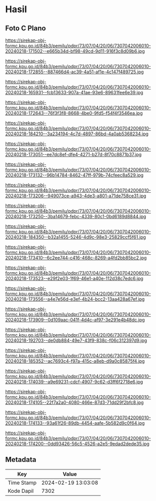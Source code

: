 # Hasil

## Foto C Plano

https://sirekap-obj-formc.kpu.go.id/84b3/pemilu/pdpr/73/07/04/20/06/7307042006010-20240218-171502--e665b34d-bf98-49cd-9d11-916f3c8d09b6.jpg

https://sirekap-obj-formc.kpu.go.id/84b3/pemilu/pdpr/73/07/04/20/06/7307042006010-20240218-172855--887466d4-ac39-4a51-af1e-4c147f489725.jpg

https://sirekap-obj-formc.kpu.go.id/84b3/pemilu/pdpr/73/07/04/20/06/7307042006010-20240218-165931--fcb13633-907a-41ae-93e6-89631fee6e39.jpg

https://sirekap-obj-formc.kpu.go.id/84b3/pemilu/pdpr/73/07/04/20/06/7307042006010-20240218-172643--76f3f3f8-8668-4be0-9fd5-f54f4f3546ea.jpg

https://sirekap-obj-formc.kpu.go.id/84b3/pemilu/pdpr/73/07/04/20/06/7307042006010-20240218-184210--3a234194-4c7d-4897-86bd-4a0ab5368234.jpg

https://sirekap-obj-formc.kpu.go.id/84b3/pemilu/pdpr/73/07/04/20/06/7307042006010-20240218-173051--ee7dc8ef-dfe4-4271-b27d-8f70c8871b37.jpg

https://sirekap-obj-formc.kpu.go.id/84b3/pemilu/pdpr/73/07/04/20/06/7307042006010-20240218-173132--96b14784-8462-47ff-979b-74cfeec8a529.jpg

https://sirekap-obj-formc.kpu.go.id/84b3/pemilu/pdpr/73/07/04/20/06/7307042006010-20240218-173206--949073ce-a943-4de3-a801-a71de758ce31.jpg

https://sirekap-obj-formc.kpu.go.id/84b3/pemilu/pdpr/73/07/04/20/06/7307042006010-20240218-173250--3ba14679-febc-4339-80c1-0bd6189d8844.jpg

https://sirekap-obj-formc.kpu.go.id/84b3/pemilu/pdpr/73/07/04/20/06/7307042006010-20240218-184350--b32a1455-5246-4d9c-98e3-25829ccf5f61.jpg

https://sirekap-obj-formc.kpu.go.id/84b3/pemilu/pdpr/73/07/04/20/06/7307042006010-20240218-173410--6c2ee744-c416-468c-8269-a4fd2bb85bc2.jpg

https://sirekap-obj-formc.kpu.go.id/84b3/pemilu/pdpr/73/07/04/20/06/7307042006010-20240218-173523--e29f2e03-1f69-46e1-a40e-112d38c7edc6.jpg

https://sirekap-obj-formc.kpu.go.id/84b3/pemilu/pdpr/73/07/04/20/06/7307042006010-20240218-173556--a4e7e56d-e3ef-4b24-bcc2-13aa428a67ef.jpg

https://sirekap-obj-formc.kpu.go.id/84b3/pemilu/pdpr/73/07/04/20/06/7307042006010-20240218-173909--0d109aac-041f-4d4c-af97-3e291e4b48dc.jpg

https://sirekap-obj-formc.kpu.go.id/84b3/pemilu/pdpr/73/07/04/20/06/7307042006010-20240218-192703--de0db884-49e7-43f9-838c-f06c312397d9.jpg

https://sirekap-obj-formc.kpu.go.id/84b3/pemilu/pdpr/73/07/04/20/06/7307042006010-20240218-185352--ac7693c4-f97a-415c-a8eb-d9a0c85875f4.jpg

https://sirekap-obj-formc.kpu.go.id/84b3/pemilu/pdpr/73/07/04/20/06/7307042006010-20240218-174039--a9e69231-cdcf-4907-9c62-d3ff6f2718e6.jpg

https://sirekap-obj-formc.kpu.go.id/84b3/pemilu/pdpr/73/07/04/20/06/7307042006010-20240218-174105--22f7a2a0-4080-466e-87d3-71dd29f2bfc8.jpg

https://sirekap-obj-formc.kpu.go.id/84b3/pemilu/pdpr/73/07/04/20/06/7307042006010-20240218-174133--93a61f26-89db-4454-aafe-5b582d9c0f64.jpg

https://sirekap-obj-formc.kpu.go.id/84b3/pemilu/pdpr/73/07/04/20/06/7307042006010-20240218-174200--0dd93426-56c5-4526-a2e5-9edad2dede35.jpg


## Metadata

| Key        | Value               |
| ---------- | ------------------- |
| Time Stamp | 2024-02-19 13:03:08 |
| Kode Dapil | 7302                |



